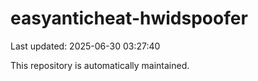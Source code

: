 # easyanticheat-hwidspoofer

Last updated: 2025-06-30 03:27:40

This repository is automatically maintained.
